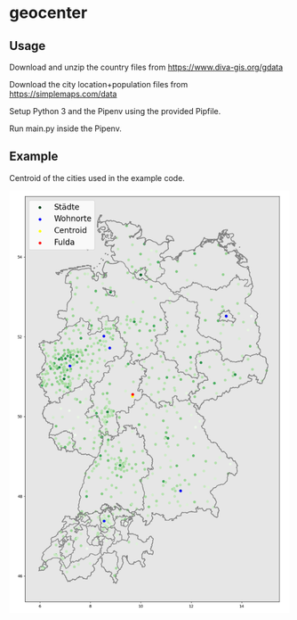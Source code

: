 # geocenter

## Usage
Download and unzip the country files from
https://www.diva-gis.org/gdata

Download the city location+population files from https://simplemaps.com/data

Setup Python 3 and the Pipenv using the provided Pipfile.

Run main.py inside the Pipenv.

## Example
Centroid of the cities used in the example code.

![map example picture](https://github.com/ApolloLV/geocenter/blob/main/map.png?raw=true)